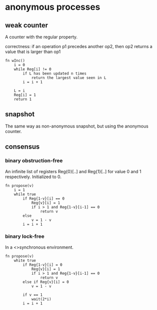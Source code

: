 # anonymous processes

## weak counter

A counter with the regular property.

correctness: if an operation p1 precedes another op2, then op2 returns a value that is larger than op1

```
fn wInc()
	i = 0
	while Reg[i] != 0
		if L has been updated n times
			return the largest value seen in L
		i = i + 1

	L = i
	Reg[i] = 1
	return 1
```

## snapshot

The same way as non-anonymous snapshot, but using the anonymous counter.

## consensus

### binary obstruction-free

An infinite list of registers Reg{0}[..] and Reg{1}[..] for value 0 and 1 respectively. Initialized to 0.

```
fn propose(v)
	i = 1
	while true
		if Reg{1-v}[i] == 0
			Reg{v}[i] = 1
			if i > 1 and Reg{1-v}[i-1] == 0
				return v
		else
			v = 1 - v
		i = i + 1
```

### binary lock-free

In a <>synchronous environment.

```
fn propose(v)
	white true
		if Reg{1-v}[i] = 0
			Reg{v}[i] = 1
			if i > 1 and Reg{1-v}[i-1] == 0
				return v
		else if Reg{v}[i] = 0
			v = 1 - v

		if v == 1
			wait(2*i)
		i = i + 1
```
